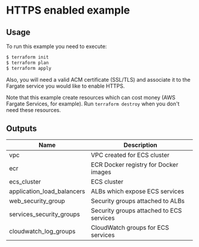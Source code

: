 # HTTPS enabled example

## Usage

To run this example you need to execute:

```bash
$ terraform init
$ terraform plan
$ terraform apply
```

Also, you will need a valid ACM certificate (SSL/TLS) and associate it to the Fargate service you would like to enable HTTPS.

Note that this example create resources which can cost money (AWS Fargate Services, for example). Run `terraform destroy` when you don't need these resources.

## Outputs

| Name | Description |
|------|-------------|
| vpc | VPC created for ECS cluster |
| ecr | ECR Docker registry for Docker images |
| ecs_cluster | ECS cluster |
| application_load_balancers | ALBs which expose ECS services |
| web_security_group | Security groups attached to ALBs |
| services_security_groups | Security groups attached to ECS services |
| cloudwatch_log_groups | CloudWatch groups for ECS services |
